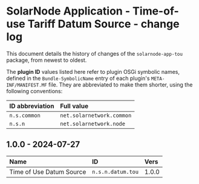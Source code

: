 # SolarNode Application - Time-of-use Tariff Datum Source - change log

This document details the history of changes of the `solarnode-app-tou` package, from
newest to oldest.

The **plugin ID** values listed here refer to plugin OSGi symbolic names, defined in the
`Bundle-SymbolicName` entry of each plugin's `META-INF/MANIFEST.MF` file. They are abbreviated to
make them shorter, using the following conventions:

| ID abbreviation | Full value                |
|:----------------|:--------------------------|
| `n.s.common`    | `net.solarnetwork.common` |
| `n.s.n`         | `net.solarnetwork.node`   |

## 1.0.0 - 2024-07-27

| Name                     | ID                | Vers  |
|:-------------------------|:------------------|:------|
| Time of Use Datum Source | `n.s.n.datum.tou` | 1.0.0 |
